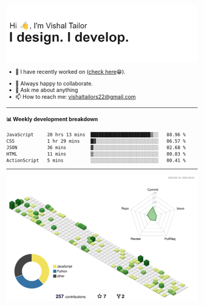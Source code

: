 ![Hi, I'm Vishal Tailor. I design. I develop.](https://github.com/vishaltailors/vishaltailors/blob/main/header.png?raw=true)

- 🔭 I have recently worked on ([check here](https://vishaltailor.com)😁).
<!-- - 🎦 Currently watching: JavaScript: The Hard Parts By Will Sentance. -->
- 👯 Always happy to collaborate.
- 💬 Ask me about anything
- 📫 How to reach me: <a href="mailto:vishaltailors22@gmail.com">vishaltailors22@gmail.com</a>

<hr /> 
<h4>📊 Weekly development breakdown</h4>
<!--START_SECTION:waka-->

```txt
JavaScript     20 hrs 13 mins  ██████████████████████▒░░   88.96 %
CSS            1 hr 29 mins    █▓░░░░░░░░░░░░░░░░░░░░░░░   06.57 %
JSON           36 mins         ▓░░░░░░░░░░░░░░░░░░░░░░░░   02.68 %
HTML           11 mins         ▒░░░░░░░░░░░░░░░░░░░░░░░░   00.83 %
ActionScript   5 mins          ░░░░░░░░░░░░░░░░░░░░░░░░░   00.41 %
```

<!--END_SECTION:waka-->
<hr /> 

![](./profile-3d-contrib/profile-green-animate.svg)
